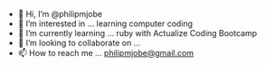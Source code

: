 - 👋 Hi, I’m @philipmjobe
- 👀 I’m interested in ... learning computer coding
- 🌱 I’m currently learning ... ruby with Actualize Coding Bootcamp
- 💞️ I’m looking to collaborate on ...
- 📫 How to reach me ... philipmjobe@gmail.com

<!---
philipmjobe/philipmjobe is a ✨ special ✨ repository because its `README.md` (this file) appears on your GitHub profile.
You can click the Preview link to take a look at your changes.
--->

